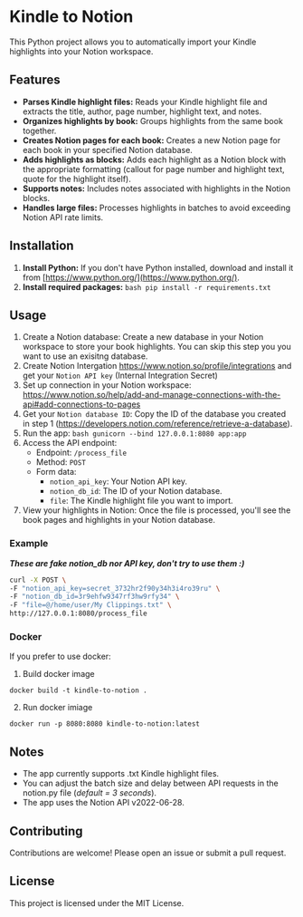 # Kindle to Notion

This Python project allows you to automatically import your Kindle highlights into your Notion workspace.

## Features

* **Parses Kindle highlight files:** Reads your Kindle highlight file and extracts the title, author, page number, highlight text, and notes.
* **Organizes highlights by book:** Groups highlights from the same book together.
* **Creates Notion pages for each book:** Creates a new Notion page for each book in your specified Notion database.
* **Adds highlights as blocks:** Adds each highlight as a Notion block with the appropriate formatting (callout for page number and highlight text, quote for the highlight itself).
* **Supports notes:** Includes notes associated with highlights in the Notion blocks.
* **Handles large files:** Processes highlights in batches to avoid exceeding Notion API rate limits.

## Installation

1. **Install Python:** If you don't have Python installed, download and install it from [https://www.python.org/](https://www.python.org/).
2. **Install required packages:**
    ``bash
    pip install -r requirements.txt
    ``
## Usage
1. Create a Notion database: Create a new database in your Notion workspace to store your book highlights. You can skip this step you you want to use an exisitng database.
2. Create Notion Intergation https://www.notion.so/profile/integrations and get your ``Notion API key`` (Internal Integration Secret)
3. Set up connection in your Notion workspace:
    https://www.notion.so/help/add-and-manage-connections-with-the-api#add-connections-to-pages
4. Get your ``Notion database ID``: Copy the ID of the database you created in step 1 (https://developers.notion.com/reference/retrieve-a-database).
5. Run the app:
    ``bash
    gunicorn --bind 127.0.0.1:8080 app:app
    ``
6. Access the API endpoint:
    * Endpoint: ``/process_file``
    * Method: ``POST``
    * Form data:
      * ``notion_api_key``: Your Notion API key.
      * ``notion_db_id``: The ID of your Notion database.
      * ``file``: The Kindle highlight file you want to import.
7. View your highlights in Notion: Once the file is processed, you'll see the book pages and highlights in your Notion database.

### Example
***These are fake notion_db nor API key, don't try to use them :)***
```bash
curl -X POST \
-F "notion_api_key=secret_3732hr2f90y34h3i4ro39ru" \
-F "notion_db_id=3r9ehfw9347rf3hw9rfy34" \
-F "file=@/home/user/My Clippings.txt" \
http://127.0.0.1:8080/process_file
```

### Docker
If you prefer to use docker:
1. Build docker image
```
docker build -t kindle-to-notion .
```
2. Run docker imiage
```
docker run -p 8080:8080 kindle-to-notion:latest
```

## Notes
* The app currently supports .txt Kindle highlight files.
* You can adjust the batch size and delay between API requests in the notion.py file (*default = 3 seconds*).
* The app uses the Notion API v2022-06-28.

## Contributing
Contributions are welcome! Please open an issue or submit a pull request.

## License
This project is licensed under the MIT License.